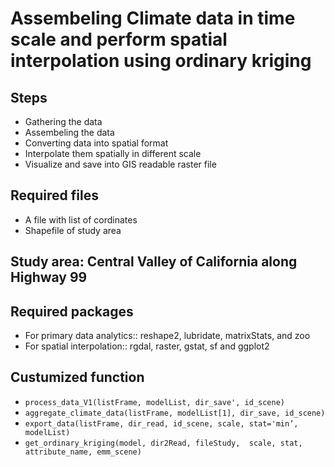 # Assembeling Climate data in time scale and perform spatial interpolation using ordinary kriging

## Steps
- Gathering the data
- Assembeling the data
- Converting data into spatial format
- Interpolate them spatially in different scale
- Visualize and save into GIS readable raster file

## Required files

- A file with list of cordinates
- Shapefile of study area

## Study area: Central Valley of California along Highway 99

## Required packages
- For primary data analytics:: reshape2, lubridate, matrixStats, and zoo 
- For spatial interpolation:: rgdal, raster, gstat, sf and ggplot2

## Custumized function
 - `process_data_V1(listFrame, modelList, dir_save', id_scene)`
 - `aggregate_climate_data(listFrame, modelList[1], dir_save, id_scene)`
 - `export_data(listFrame, dir_read, id_scene, scale, stat='min’, modelList)`
 - `get_ordinary_kriging(model, dir2Read, fileStudy,  scale, stat,  attribute_name, emm_scene)`



 
    
